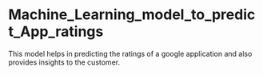 # Machine_Learning_model_to_predict_App_ratings
This model helps in predicting the ratings of a google application and also provides insights to the customer.
